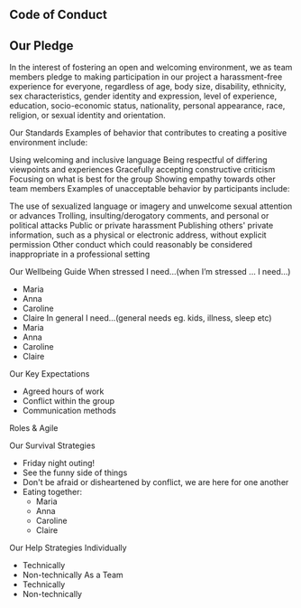 ## Code of Conduct

## Our Pledge
In the interest of fostering an open and welcoming environment, we as team members pledge to making participation in our project a harassment-free experience for everyone, regardless of age, body size, disability, ethnicity, sex characteristics, gender identity and expression, level of experience, education, socio-economic status, nationality, personal appearance, race, religion, or sexual identity and orientation.

Our Standards
Examples of behavior that contributes to creating a positive environment include:

Using welcoming and inclusive language
Being respectful of differing viewpoints and experiences
Gracefully accepting constructive criticism
Focusing on what is best for the group
Showing empathy towards other team members
Examples of unacceptable behavior by participants include:

The use of sexualized language or imagery and unwelcome sexual attention or advances
Trolling, insulting/derogatory comments, and personal or political attacks
Public or private harassment
Publishing others' private information, such as a physical or electronic address, without explicit permission
Other conduct which could reasonably be considered inappropriate in a professional setting

Our Wellbeing Guide
When stressed I need...(when I’m stressed ... I need...)
- Maria
- Anna
- Caroline
- Claire
In general I need...(general needs eg. kids, illness, sleep etc)
- Maria
- Anna
- Caroline
- Claire

Our Key Expectations
- Agreed hours of work
- Conflict within the group
- Communication methods

Roles & Agile

Our Survival Strategies
- Friday night outing!
- See the funny side of things
- Don't be afraid or disheartened by conflict, we are here for one another
- Eating together:
  - Maria
  - Anna
  - Caroline
  - Claire

Our Help Strategies
Individually
- Technically
- Non-technically
As a Team
- Technically
- Non-technically


